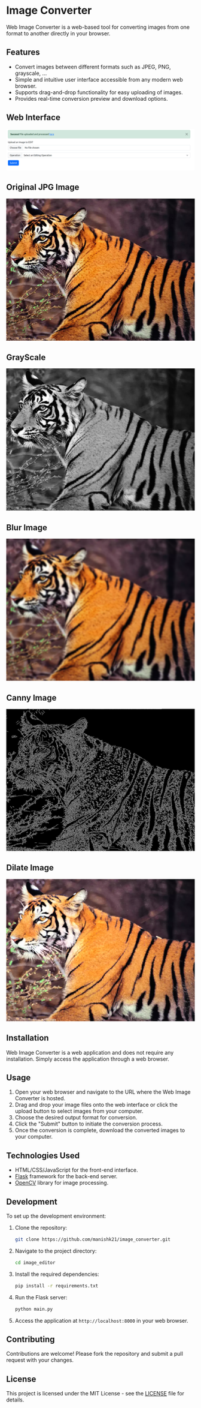 # Image Converter

Web Image Converter is a web-based tool for converting images from one format to another directly in your browser.

## Features

- Convert images between different formats such as JPEG, PNG, grayscale, ...
- Simple and intuitive user interface accessible from any modern web browser.
- Supports drag-and-drop functionality for easy uploading of images.
- Provides real-time conversion preview and download options.

## Web Interface
![converted PNG image](samples/demo.png)

## Original JPG Image
![converted PNG image](samples/cjpg_tiger.jpg)

## GrayScale
![converted Grayscale image](samples/cgrey_tiger.png)

## Blur Image
![converted PNG image](samples/cblur_tiger.png)

## Canny Image
![converted PNG image](samples/cann_tiger.png)


## Dilate Image
![converted PNG image](samples/cdilate_tiger.png)

## Installation

Web Image Converter is a web application and does not require any installation. Simply access the application through a web browser.

## Usage

1. Open your web browser and navigate to the URL where the Web Image Converter is hosted.
2. Drag and drop your image files onto the web interface or click the upload button to select images from your computer.
3. Choose the desired output format for conversion.
4. Click the "Submit" button to initiate the conversion process.
5. Once the conversion is complete, download the converted images to your computer.

## Technologies Used

- HTML/CSS/JavaScript for the front-end interface.
- [Flask](https://flask.palletsprojects.com/) framework for the back-end server.
- [OpenCV](https://opencv.org/) library for image processing.

## Development

To set up the development environment:

1. Clone the repository:

    ```bash
    git clone https://github.com/manishk21/image_converter.git
    ```

2. Navigate to the project directory:

    ```bash
    cd image_editor
    ```

3. Install the required dependencies:

    ```bash
    pip install -r requirements.txt
    ```

4. Run the Flask server:

    ```bash
    python main.py
    ```

5. Access the application at `http://localhost:8000` in your web browser.

## Contributing

Contributions are welcome! Please fork the repository and submit a pull request with your changes.

## License

This project is licensed under the MIT License - see the [LICENSE](LICENSE) file for details.
